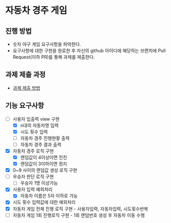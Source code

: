 # 자동차 경주 게임
## 진행 방법
* 숫자 야구 게임 요구사항을 파악한다.
* 요구사항에 대한 구현을 완료한 후 자신의 github 아이디에 해당하는 브랜치에 Pull Request(이하 PR)를 통해 과제를 제출한다.

## 과제 제출 과정
* [과제 제출 방법](https://github.com/next-step/nextstep-docs/tree/master/precourse)

## 기능 요구사항

- [ ] 사용자 입출력 view 구현
  - [x] n대의 자동차명 입력
  - [x] 시도 횟수 입력
  - [ ] 자동차 경주 진행현황 출력
  - [ ] 자동차 경주 결과 출력
- [x] 자동차 경주 로직 구현
  - [x] 랜덤값이 4이상이면 전진
  - [x] 랜덤값이 3이하이면 정지
- [x] 0~9 사이의 랜덤값 생성 로직 구현
- [ ] 우승자 판단 로직 구현
  - [ ] 우승자 1명 이상가능
- [x] 사용자 입력 예외처리
  - [x] 자동차 이름은 5자 이하로 가능
- [x] 시도 횟수 입력값에 대한 예외처리
- [x] 자동차 게임 전체 진행 로직 구현 - 사용자입력, 자동차입력, 시도횟수반복
- [ ] 자동차 게임 1회 진행로직 구현 - 1회 랜덤번호 생성 후 자동차 이동 수행